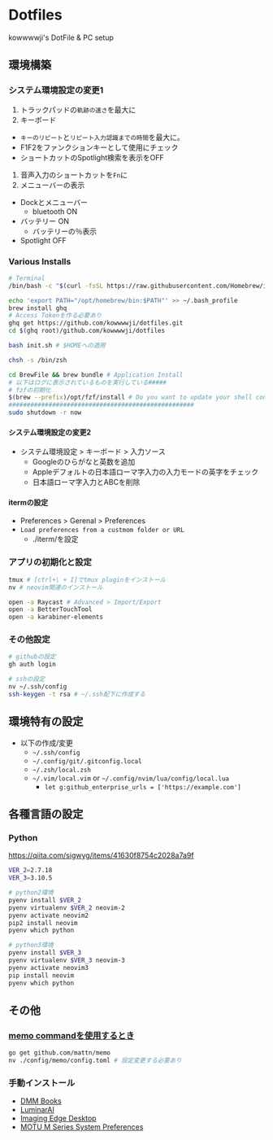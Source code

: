 # Dotfiles

kowwwwji's DotFile & PC setup

## 環境構築

### システム環境設定の変更1

1. トラックパッドの`軌跡の速さ`を最大に
1. キーボード
  - `キーのリピート`と`リピート入力認識までの時間`を最大に。
  - F1F2をファンクションキーとして使用にチェック
  - ショートカットのSpotlight検索を表示をOFF
1. 音声入力のショートカットを`Fn`に
1. メニューバーの表示
  - Dockとメニューバー
    - bluetooth ON
  - バッテリー ON
    - バッテリーの％表示
  - Spotlight OFF

### Various Installs

```bash
# Terminal
/bin/bash -c "$(curl -fsSL https://raw.githubusercontent.com/Homebrew/install/master/install.sh)"

echo 'export PATH="/opt/homebrew/bin:$PATH"' >> ~/.bash_profile
brew install ghq
# Access Tokenを作る必要あり
ghq get https://github.com/kowwwwji/dotfiles.git
cd $(ghq root)/github.com/kowwwwji/dotfiles

bash init.sh # $HOMEへの適用

chsh -s /bin/zsh
```

```zsh
cd BrewFile && brew bundle # Application Install
# 以下はログに表示されているものを実行している#####
# fzfの初期化
$(brew --prefix)/opt/fzf/install # Do you want to update your shell configuration files? はNoにする。
###################################################
sudo shutdown -r now

```

#### システム環境設定の変更2

- システム環境設定 > キーボード > 入力ソース
  - Googleのひらがなと英数を追加
  - Appleデフォルトの日本語ローマ字入力の入力モードの英字をチェック
  - 日本語ローマ字入力とABCを削除

#### itermの設定

- Preferences > Gerenal > Preferences
- `Load preferences from a custmom folder or URL`
  - ./iterm/を設定

### アプリの初期化と設定

```zsh
tmux # [ctrl+\ + I]でtmux pluginをインストール
nv # neovim関連のインストール

open -a Raycast # Advanced > Import/Export
open -a BetterTouchTool
open -a karabiner-elements
```

### その他設定

```zsh
# githubの設定
gh auth login

# sshの設定
nv ~/.ssh/config
ssh-keygen -t rsa # ~/.ssh配下に作成する
```

## 環境特有の設定

- 以下の作成/変更
  - `~/.ssh/config`
  - `~/.config/git/.gitconfig.local`
  - `~/.zsh/local.zsh`
  - `~/.vim/local.vim` or `~/.config/nvim/lua/config/local.lua`
    - `let g:github_enterprise_urls = ['https://example.com']`

## 各種言語の設定
### Python

https://qiita.com/sigwyg/items/41630f8754c2028a7a9f

<!-- TODO:  asdfの設定をする。-->

```zsh
VER_2=2.7.18
VER_3=3.10.5

# python2環境
pyenv install $VER_2
pyenv virtualenv $VER_2 neovim-2
pyenv activate neovim2
pip2 install neovim
pyenv which python

# python3環境
pyenv install $VER_3
pyenv virtualenv $VER_3 neovim-3
pyenv activate neovim3
pip install neovim
pyenv which python
```

## その他

### [memo commandを使用するとき](https://mattn.kaoriya.net/software/memo.htm)

```zsh
go get github.com/mattn/memo
nv ./config/memo/config.toml # 設定変更する必要あり
```

### 手動インストール

- [DMM Books](https://book.dmm.com/info_bookviewer.html#intro-mac)
- [LuminarAI](https://skylum.com/jp/account/my-softwar://skylum.com/jp/account/my-software)
- [Imaging Edge Desktop](https://creatorscloud.sony.net/catalog/ja-jp/ie-desktop/index.html)
- [MOTU M Series System Preferences](https://motu.com/en-us/download/product/408/?details=true)
